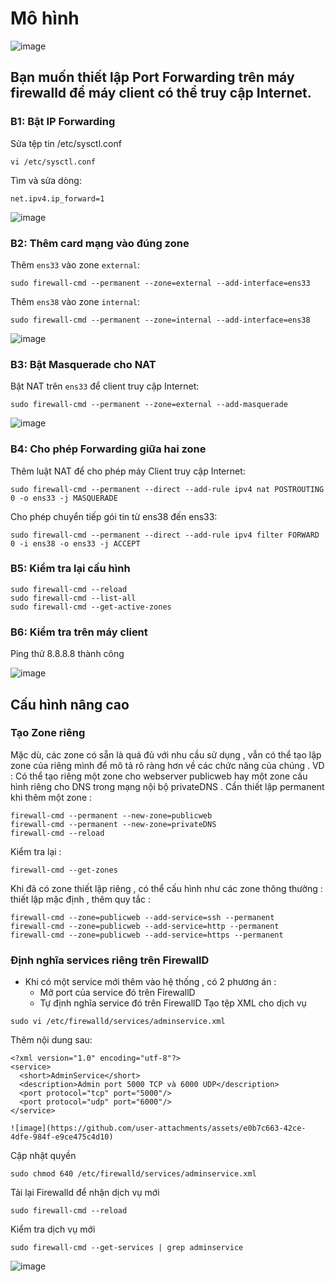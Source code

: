 
# Mô hình
![image](https://github.com/user-attachments/assets/2ea72132-f762-4e14-a4a0-5e2375dc43e9)
## Bạn muốn thiết lập Port Forwarding trên máy firewalld để máy client có thể truy cập Internet.
### B1: Bật IP Forwarding
Sửa tệp tin /etc/sysctl.conf
```
vi /etc/sysctl.conf
```
Tìm và sửa dòng:
```
net.ipv4.ip_forward=1
```
![image](https://github.com/user-attachments/assets/66dcbcc7-0e2e-4b6a-b40d-06575ecbb3ea)

### B2: Thêm card mạng vào đúng zone
Thêm `ens33` vào zone `external`:
```
sudo firewall-cmd --permanent --zone=external --add-interface=ens33
```
Thêm `ens38` vào zone `internal`:
```
sudo firewall-cmd --permanent --zone=internal --add-interface=ens38
```
![image](https://github.com/user-attachments/assets/306d8c1a-2a09-4a1b-891c-b00ce7ec3839)
### B3: Bật Masquerade cho NAT
Bật NAT trên `ens33` để client truy cập Internet:
```
sudo firewall-cmd --permanent --zone=external --add-masquerade
```
![image](https://github.com/user-attachments/assets/dc51e612-60b6-4d2b-89e0-6c89caabbe62)
### B4: Cho phép Forwarding giữa hai zone
Thêm luật NAT để cho phép máy Client truy cập Internet:
```
sudo firewall-cmd --permanent --direct --add-rule ipv4 nat POSTROUTING 0 -o ens33 -j MASQUERADE
```
Cho phép chuyển tiếp gói tin từ ens38 đến ens33:
```
sudo firewall-cmd --permanent --direct --add-rule ipv4 filter FORWARD 0 -i ens38 -o ens33 -j ACCEPT
```
### B5: Kiểm tra lại cấu hình
```
sudo firewall-cmd --reload
sudo firewall-cmd --list-all
sudo firewall-cmd --get-active-zones
```
### B6: Kiểm tra trên máy client
Ping thử 8.8.8.8 thành công

![image](https://github.com/user-attachments/assets/1a9887da-886a-422e-a0bf-f023380d9f73)

## Cấu hình nâng cao
### Tạo Zone riêng
Mặc dù, các zone có sẵn là quá đủ với nhu cầu sử dụng , vẫn có thể tạo lập zone của riêng mình để mô tả rõ ràng hơn về các chức năng của chúng .
VD : Có thể tạo riêng một zone cho webserver publicweb hay một zone cấu hình riêng cho DNS trong mạng nội bộ privateDNS . Cần thiết lập permanent khi thêm một zone :
```
firewall-cmd --permanent --new-zone=publicweb
firewall-cmd --permanent --new-zone=privateDNS
firewall-cmd --reload
```
Kiểm tra lại :
```
firewall-cmd --get-zones
```
Khi đã có zone thiết lập riêng , có thể cấu hình như các zone thông thường : thiết lập mặc định , thêm quy tắc : 
```
firewall-cmd --zone=publicweb --add-service=ssh --permanent
firewall-cmd --zone=publicweb --add-service=http --permanent
firewall-cmd --zone=publicweb --add-service=https --permanent
```
###  Định nghĩa services riêng trên FirewallD
- Khi có một service mới thêm vào hệ thống , có 2 phương án :
  - Mở port của service đó trên FirewallD
  - Tự định nghĩa service đó trên FirewallD
Tạo tệp XML cho dịch vụ
```
sudo vi /etc/firewalld/services/adminservice.xml
```
Thêm nội dung sau:
```
<?xml version="1.0" encoding="utf-8"?>
<service>
  <short>AdminService</short>
  <description>Admin port 5000 TCP và 6000 UDP</description>
  <port protocol="tcp" port="5000"/>
  <port protocol="udp" port="6000"/>
</service>

![image](https://github.com/user-attachments/assets/e0b7c663-42ce-4dfe-984f-e9ce475c4d10)

```
Cập nhật quyền
```
sudo chmod 640 /etc/firewalld/services/adminservice.xml
```
Tải lại Firewalld để nhận dịch vụ mới
```
sudo firewall-cmd --reload
```
Kiểm tra dịch vụ mới
```
sudo firewall-cmd --get-services | grep adminservice
```
![image](https://github.com/user-attachments/assets/1c5d1c31-0401-4ebd-b9f2-90ed701d5db3)
